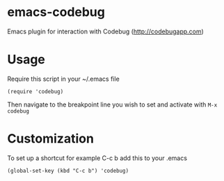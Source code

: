 emacs-codebug
=============

Emacs plugin for interaction with Codebug (http://codebugapp.com)

Usage
=====

Require this script in your ~/.emacs file

    (require 'codebug)

Then navigate to the breakpoint line you wish to set and activate with `M-x codebug` 


Customization
============

To set up a shortcut for example C-c b add this to your .emacs

    (global-set-key (kbd "C-c b") 'codebug)
